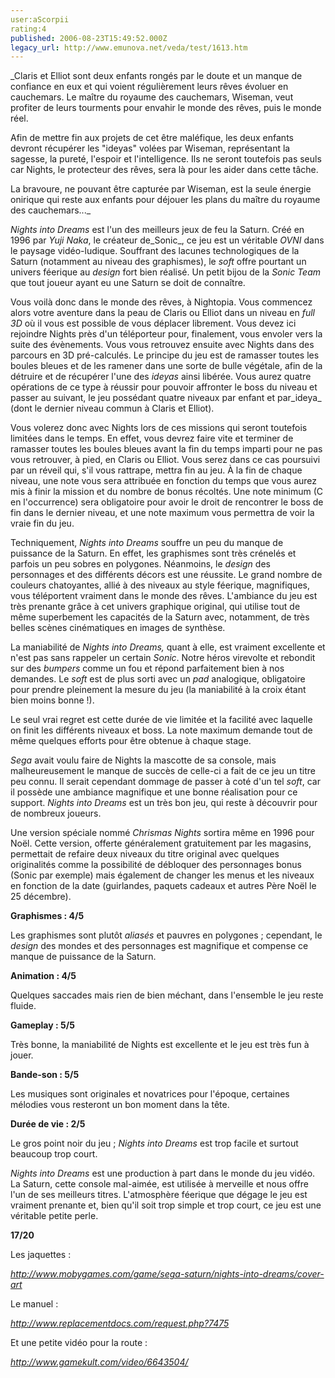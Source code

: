 ```yaml
---
user:aScorpii
rating:4
published: 2006-08-23T15:49:52.000Z
legacy_url: http://www.emunova.net/veda/test/1613.htm
---
```

_Claris et Elliot sont deux enfants rongés par le doute et un manque de confiance en eux et qui voient régulièrement leurs rêves évoluer en cauchemars. Le maître du royaume des cauchemars, Wiseman, veut profiter de leurs tourments pour envahir le monde des rêves, puis le monde réel.  

Afin de mettre fin aux projets de cet être maléfique, les deux enfants devront récupérer les "ideyas" volées par Wiseman, représentant la sagesse, la pureté, l'espoir et l'intelligence. Ils ne seront toutefois pas seuls car Nights, le protecteur des rêves, sera là pour les aider dans cette tâche.  

La bravoure, ne pouvant être capturée par Wiseman, est la seule énergie onirique qui reste aux enfants pour déjouer les plans du maître du royaume des cauchemars..._  

  

_Nights into Dreams_ est l'un des meilleurs jeux de feu la Saturn. Créé en 1996 par _Yuji Naka_, le créateur de_Sonic_, ce jeu est un véritable _OVNI_ dans le paysage vidéo-ludique. Souffrant des lacunes technologiques de la Saturn (notamment au niveau des graphismes), le _soft_ offre pourtant un univers féerique au _design_ fort bien réalisé. Un petit bijou de la _Sonic Team_ que tout joueur ayant eu une Saturn se doit de connaître.  

  

Vous voilà donc dans le monde des rêves, à Nightopia. Vous commencez alors votre aventure dans la peau de Claris ou Elliot dans un niveau en _full 3D_ où il vous est possible de vous déplacer librement. Vous devez ici rejoindre Nights près d'un téléporteur pour, finalement, vous envoler vers la suite des évènements. Vous vous retrouvez ensuite avec Nights dans des parcours en 3D pré-calculés. Le principe du jeu est de ramasser toutes les boules bleues et de les ramener dans une sorte de bulle végétale, afin de la détruire et de récupérer l'une des _ideyas_ ainsi libérée. Vous aurez quatre opérations de ce type à réussir pour pouvoir affronter le boss du niveau et passer au suivant, le jeu possédant quatre niveaux par enfant et par_ideya_ (dont le dernier niveau commun à Claris et Elliot).  

Vous volerez donc avec Nights lors de ces missions qui seront toutefois limitées dans le temps. En effet, vous devrez faire vite et terminer de ramasser toutes les boules bleues avant la fin du temps imparti pour ne pas vous retrouver, à pied, en Claris ou Elliot. Vous serez dans ce cas poursuivi par un réveil qui, s'il vous rattrape, mettra fin au jeu. À la fin de chaque niveau, une note vous sera attribuée en fonction du temps que vous aurez mis à finir la mission et du nombre de bonus récoltés. Une note minimum (C en l'occurrence) sera obligatoire pour avoir le droit de rencontrer le boss de fin dans le dernier niveau, et une note maximum vous permettra de voir la vraie fin du jeu.  

  

Techniquement, _Nights into Dreams_ souffre un peu du manque de puissance de la Saturn. En effet, les graphismes sont très crénelés et parfois un peu sobres en polygones. Néanmoins, le _design_ des personnages et des différents décors est une réussite. Le grand nombre de couleurs chatoyantes, allié à des niveaux au style féerique, magnifiques, vous téléportent vraiment dans le monde des rêves. L'ambiance du jeu est très prenante grâce à cet univers graphique original, qui utilise tout de même superbement les capacités de la Saturn avec, notamment, de très belles scènes cinématiques en images de synthèse.  

La maniabilité de _Nights into Dreams,_ quant à elle, est vraiment excellente et n'est pas sans rappeler un certain _Sonic_. Notre héros virevolte et rebondit sur des _bumpers_ comme un fou et répond parfaitement bien à nos demandes. Le _soft_ est de plus sorti avec un _pad_ analogique, obligatoire pour prendre pleinement la mesure du jeu (la maniabilité à la croix étant bien moins bonne !).  

Le seul vrai regret est cette durée de vie limitée et la facilité avec laquelle on finit les différents niveaux et boss. La note maximum demande tout de même quelques efforts pour être obtenue à chaque stage.  

  

_Sega_ avait voulu faire de Nights la mascotte de sa console, mais malheureusement le manque de succès de celle-ci a fait de ce jeu un titre peu connu. Il serait cependant dommage de passer à coté d'un tel _soft_, car il possède une ambiance magnifique et une bonne réalisation pour ce support. _Nights into Dreams_ est un très bon jeu, qui reste à découvrir pour de nombreux joueurs.  

Une version spéciale nommé _Chrismas Nights_ sortira même en 1996 pour Noël. Cette version, offerte généralement gratuitement par les magasins, permettait de refaire deux niveaux du titre original avec quelques originalités comme la possibilité de débloquer des personnages bonus (Sonic par exemple) mais également de changer les menus et les niveaux en fonction de la date (guirlandes, paquets cadeaux et autres Père Noël le 25 décembre).  

  

**Graphismes : 4/5**  

Les graphismes sont plutôt _aliasés_ et pauvres en polygones ; cependant, le _design_ des mondes et des personnages est magnifique et compense ce manque de puissance de la Saturn.  

  

**Animation : 4/5**  

Quelques saccades mais rien de bien méchant, dans l'ensemble le jeu reste fluide.  

  

**Gameplay : 5/5**  

Très bonne, la maniabilité de Nights est excellente et le jeu est très fun à jouer.  

  

**Bande-son : 5/5**  

Les musiques sont originales et novatrices pour l'époque, certaines mélodies vous resteront un bon moment dans la tête.  

  

**Durée de vie : 2/5**  

Le gros point noir du jeu ; _Nights into Dreams_ est trop facile et surtout beaucoup trop court.  

  

_Nights into Dreams_ est une production à part dans le monde du jeu vidéo. La Saturn, cette console mal-aimée, est utilisée à merveille et nous offre l'un de ses meilleurs titres. L'atmosphère féerique que dégage le jeu est vraiment prenante et, bien qu'il soit trop simple et trop court, ce jeu est une véritable petite perle.  

  

  

**17/20**  

  

Les jaquettes :  

_http://www.mobygames.com/game/sega-saturn/nights-into-dreams/cover-art_  

  

Le manuel :  

_http://www.replacementdocs.com/request.php?7475_  

  

Et une petite vidéo pour la route :  

_http://www.gamekult.com/video/6643504/_